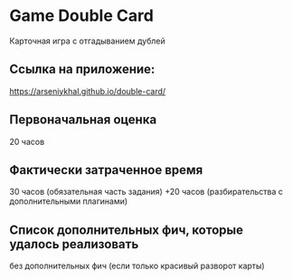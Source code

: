 # Game Double Card

Карточная игра с отгадыванием дублей

## Ссылка на приложение:

https://arseniykhal.github.io/double-card/

## Первоначальная оценка

20 часов

## Фактически затраченное время

30 часов (обязательная часть задания)
+20 часов (разбирательства с дополнительными плагинами)

## Список дополнительных фич, которые удалось реализовать

без дополнительных фич (если только красивый разворот карты)
